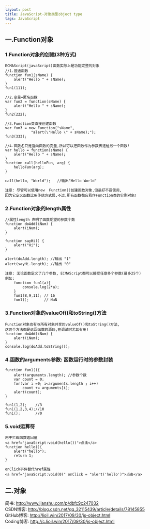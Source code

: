 ```yaml
---
layout: post
title: JavaScript-对象类型object type
tags: JavaScript
---
```

## 一.Function对象
### 1.Function对象的创建(3种方式)
	ECMAScript(javaScript)函数实际上是功能完整的对象
	//1.普通函数
	function fun1(sName) {
		alert("Hello " + sName);
	}
	fun1(111);
	
	//2.变量=匿名函数
	var fun2 = function(sName) {
		alert("Hello " + sName);		
	}	
	fun2(222);
	
	//3.Function类直接创建函数
	var fun3 = new Function("sName", 
				"alert(\"Hello \" + sName);");	
	fun3(333);
	
	//4.函数名只是指向函数的变量,所以可以把函数作为参数传递给另一个函数!
	var hello = function(sName) {
		alert("Hello " + sName);
	}	
	function call(helloFun, arg) {
		helloFun(arg);
	}
	
	call(hello, "World");	//输出"Hello World"
	
	注意: 尽管可以使用new  Function()创建函数对象,但最好不要使用,
	因为它定义函数比用传统方式慢,不过,所有函数都应看作Function类的实例对象!
	
### 2.Function对象的length属性
	//属性length 声明了函数期望的参数个数
	function doAdd(iNum) {
		alert(iNum);
	}

	function sayHi() {
		alert("Hi");
	}

	alert(doAdd.length); //输出 "1"
	alert(sayHi.length); //输出 "0"
	
	注意: 无论函数定义了几个参数, ECMAScript都可以接受任意多个参数(最多25个)	
	例如:
		function fun1(a){
			console.log(2*a);			
		}		
		fun1(8,9,11); // 16
		fun1();       // NaN
	
### 3.Function对象的valueOf()和toString()方法
	Function对象也有与所有对象共享的valueOf()和toString()方法,
	这两个方法都是返回函数的源码,在调试时尤其有用!
	function doAdd(iNum) {
		alert(iNum);
	}
	console.log(doAdd.toString());
	
### 4.函数的arguments参数: 函数运行时的参数封装
	function fun1(){
		alert(arguments.length); //参数个数
		var count = 0;		
		for(var i =0; i<arguments.length ; i++)			
			count += arguments[i];		
		alert(count);
	}

	fun1(1,2);    //3
	fun1(1,2,3,4);//10
	fun1();       //0
	
### 5.void运算符
	用于拦截函数返回值
	<a href="javaScript:void(hello())">点击</a>
	function hello(){
		alert("hello");
		return 1;
	}
	
	onClick事件替代href属性
	<a href="javaScript:void(0)" onClick = "alert('hello')">点击</a>
	
## 二.对象


简书: http://www.jianshu.com/p/dbfc9c247032  
CSDN博客: http://blog.csdn.net/qq_32115439/article/details/78145855  
GitHub博客: http://lioil.win/2017/09/30/js-object.html  
Coding博客: http://c.lioil.win/2017/09/30/js-object.html  